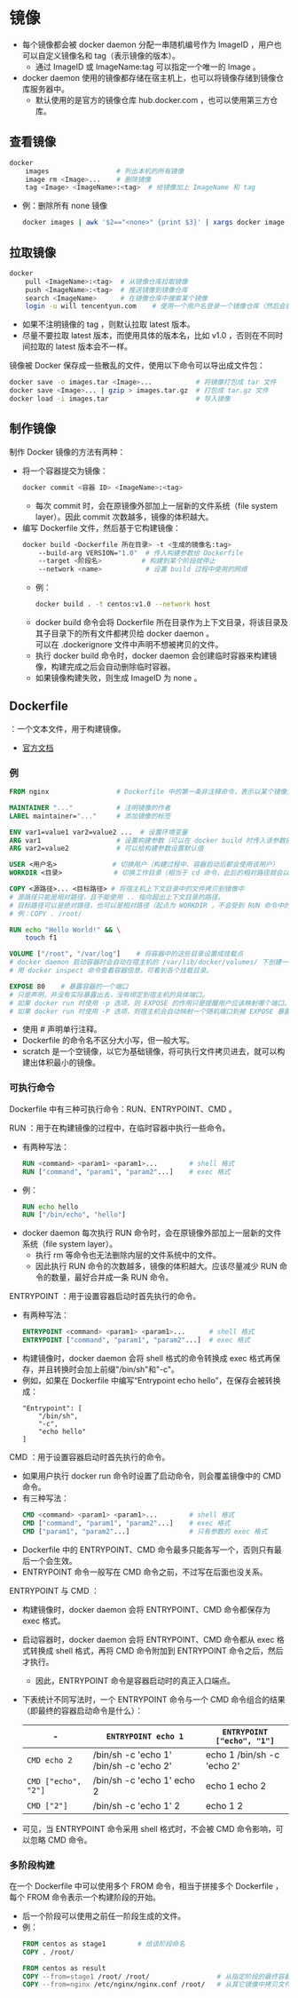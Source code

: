 # 镜像

- 每个镜像都会被 docker daemon 分配一串随机编号作为 ImageID ，用户也可以自定义镜像名和 tag（表示镜像的版本）。
  - 通过 ImageID 或 ImageName:tag 可以指定一个唯一的 Image 。
- docker daemon 使用的镜像都存储在宿主机上，也可以将镜像存储到镜像仓库服务器中。
  - 默认使用的是官方的镜像仓库 hub.docker.com ，也可以使用第三方仓库。

## 查看镜像

```sh
docker
    images                 # 列出本机的所有镜像
    image rm <Image>...    # 删除镜像
    tag <Image> <ImageName>:<tag>  # 给镜像加上 ImageName 和 tag
```
- 例：删除所有 none 镜像
    ```sh
    docker images | awk '$2=="<none>" {print $3}' | xargs docker image rm
    ```

## 拉取镜像

```sh
docker
    pull <ImageName>:<tag>  # 从镜像仓库拉取镜像
    push <ImageName>:<tag>  # 推送镜像到镜像仓库
    search <ImageName>      # 在镜像仓库中搜索某个镜像
    login -u will tencentyun.com    # 使用一个用户名登录一个镜像仓库（然后会提示输入密码）
```
- 如果不注明镜像的 tag ，则默认拉取 latest 版本。
- 尽量不要拉取 latest 版本，而使用具体的版本名，比如 v1.0 ，否则在不同时间拉取的 latest 版本会不一样。

镜像被 Docker 保存成一些散乱的文件，使用以下命令可以导出成文件包：
```sh
docker save -o images.tar <Image>...           # 将镜像打包成 tar 文件
docker save <Image>... | gzip > images.tar.gz  # 打包成 tar.gz 文件
docker load -i images.tar                      # 导入镜像
```

## 制作镜像

制作 Docker 镜像的方法有两种：
- 将一个容器提交为镜像：
    ```sh
    docker commit <容器 ID> <ImageName>:<tag>
    ```
  - 每次 commit 时，会在原镜像外部加上一层新的文件系统（file system layer）。因此 commit 次数越多，镜像的体积越大。
- 编写 Dockerfile 文件，然后基于它构建镜像：
    ```sh
    docker build <Dockerfile 所在目录> -t <生成的镜像名:tag>
        --build-arg VERSION="1.0"  # 传入构建参数给 Dockerfile
        --target <阶段名>          # 构建到某个阶段就停止
        --network <name>           # 设置 build 过程中使用的网络
    ```
  - 例：
    ```sh
    docker build . -t centos:v1.0 --network host
    ```
  - docker build 命令会将 Dockerfile 所在目录作为上下文目录，将该目录及其子目录下的所有文件都拷贝给 docker daemon 。
    <br>可以在 .dockerignore 文件中声明不想被拷贝的文件。
  - 执行 docker build 命令时，docker daemon 会创建临时容器来构建镜像，构建完成之后会自动删除临时容器。
  - 如果镜像构建失败，则生成 ImageID 为 none 。

## Dockerfile

：一个文本文件，用于构建镜像。
- [官方文档](https://docs.docker.com/v17.09/engine/reference/builder/#usage)

### 例

```dockerfile
FROM nginx                 # Dockerfile 中的第一条非注释命令，表示以某个镜像为基础开始构建

MAINTAINER "..."           # 注明镜像的作者
LABEL maintainer="..."     # 添加镜像的标签

ENV var1=value1 var2=value2 ...  # 设置环境变量
ARG var1                   # 设置构建参数（可以在 docker build 时传入该参数的值）
ARG var2=value2            # 可以给构建参数设置默认值

USER <用户名>              # 切换用户（构建过程中、容器启动后都会使用该用户）
WORKDIR <目录>             # 切换工作目录（相当于 cd 命令，此后的相对路径就会以它为起点）

COPY <源路径>... <目标路径> # 将宿主机上下文目录中的文件拷贝到镜像中
# 源路径只能是相对路径，且不能使用 .. 指向超出上下文目录的路径。
# 目标路径可以是绝对路径，也可以是相对路径（起点为 WORKDIR ，不会受到 RUN 命令中的 cd 命令的影响）
# 例：COPY . /root/

RUN echo "Hello World!" && \
    touch f1

VOLUME ["/root", "/var/log"]    # 将容器中的这些目录设置成挂载点
# docker daemon 启动容器时会自动在宿主机的 /var/lib/docker/volumes/ 下创建一个随机名字的目录，挂载到容器的挂载点。
# 用 docker inspect 命令查看容器信息，可看到各个挂载目录。

EXPOSE 80    # 暴露容器的一个端口
# 只是声明，并没有实际暴露出去，没有绑定到宿主机的具体端口。
# 如果 docker run 时使用 -p 选项，则 EXPOSE 的作用只是提醒用户应该映射哪个端口。
# 如果 docker run 时使用 -P 选项，则宿主机会自动映射一个随机端口到被 EXPOSE 暴露的端口。
```

- 使用 # 声明单行注释。
- Dockerfile 的命令名不区分大小写，但一般大写。
- scratch 是一个空镜像，以它为基础镜像，将可执行文件拷贝进去，就可以构建出体积最小的镜像。

### 可执行命令

Dockerfile 中有三种可执行命令：RUN、ENTRYPOINT、CMD 。

RUN ：用于在构建镜像的过程中，在临时容器中执行一些命令。
- 有两种写法：
  ```dockerfile
  RUN <command> <param1> <param1>...        # shell 格式
  RUN ["command", "param1", "param2"...]    # exec 格式
  ```
- 例：
  ```dockerfile
  RUN echo hello
  RUN ["/bin/echo", "hello"]
  ```
- docker daemon 每次执行 RUN 命令时，会在原镜像外部加上一层新的文件系统（file system layer）。
  - 执行 rm 等命令也无法删除内层的文件系统中的文件。
  - 因此执行 RUN 命令的次数越多，镜像的体积越大。应该尽量减少 RUN 命令的数量，最好合并成一条 RUN 命令。

ENTRYPOINT ：用于设置容器启动时首先执行的命令。
- 有两种写法：
  ```dockerfile
  ENTRYPOINT <command> <param1> <param1>...      # shell 格式
  ENTRYPOINT ["command", "param1", "param2"...]  # exec 格式
  ```
- 构建镜像时，docker daemon 会将 shell 格式的命令转换成 exec 格式再保存，并且转换时会加上前缀"/bin/sh"和"-c"。
- 例如，如果在 Dockerfile 中编写“Entrypoint echo hello”，在保存会被转换成：
  ```
  "Entrypoint": [
      "/bin/sh",
      "-c",
      "echo hello"
  ]
  ```

CMD ：用于设置容器启动时首先执行的命令。
- 如果用户执行 docker run 命令时设置了启动命令，则会覆盖镜像中的 CMD 命令。
- 有三种写法：
  ```dockerfile
  CMD <command> <param1> <param1>...        # shell 格式
  CMD ["command", "param1", "param2"...]    # exec 格式
  CMD ["param1", "param2"...]               # 只有参数的 exec 格式
  ```
- Dockerfile 中的 ENTRYPOINT、CMD 命令最多只能各写一个，否则只有最后一个会生效。
- ENTRYPOINT 命令一般写在 CMD 命令之前，不过写在后面也没关系。

ENTRYPOINT 与 CMD ：
- 构建镜像时，docker daemon 会将 ENTRYPOINT、CMD 命令都保存为 exec 格式。
- 启动容器时，docker daemon 会将 ENTRYPOINT、CMD 命令都从 exec 格式转换成 shell 格式，再将 CMD 命令附加到 ENTRYPOINT 命令之后，然后才执行。
  - 因此，ENTRYPOINT 命令是容器启动时的真正入口端点。
- 下表统计不同写法时，一个 ENTRYPOINT 命令与一个 CMD 命令组合的结果（即最终的容器启动命令是什么）：

  -|`ENTRYPOINT echo 1`|`ENTRYPOINT ["echo", "1"]`
  -|-|-
  `CMD echo 2`          |/bin/sh -c 'echo 1' /bin/sh -c 'echo 2'  |echo 1 /bin/sh -c 'echo 2'
  `CMD ["echo", "2"]`   |/bin/sh -c 'echo 1' echo 2               |echo 1 echo 2
  `CMD ["2"]`           |/bin/sh -c 'echo 1' 2                    |echo 1 2

- 可见，当 ENTRYPOINT 命令采用 shell 格式时，不会被 CMD 命令影响，可以忽略 CMD 命令。

### 多阶段构建

在一个 Dockerfile 中可以使用多个 FROM 命令，相当于拼接多个 Dockerfile ，每个 FROM 命令表示一个构建阶段的开始。
- 后一个阶段可以使用之前任一阶段生成的文件。
- 例：
  ```dockerfile
  FROM centos as stage1        # 给该阶段命名
  COPY . /root/

  FROM centos as result
  COPY --from=stage1 /root/ /root/                 # 从指定阶段的最终容器中拷贝文件
  COPY --from=nginx /etc/nginx/nginx.conf /root/   # 从其它镜像中拷贝文件
  ```
